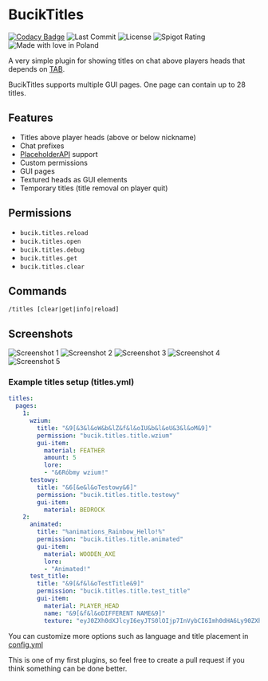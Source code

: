 # BucikTitles

[![Codacy Badge](https://app.codacy.com/project/badge/Grade/9d033d4b159d40c6a359a9f53ebc8778)](https://www.codacy.com/manual/workonfire/BucikTitles?utm_source=github.com&amp;utm_medium=referral&amp;utm_content=workonfire/BucikTitles&amp;utm_campaign=Badge_Grade)
![Last Commit](https://img.shields.io/github/last-commit/workonfire/BucikTitles)
![License](https://img.shields.io/github/license/workonfire/BucikTitles)
![Spigot Rating](https://img.shields.io/spiget/downloads/79009)
![Made with love in Poland](https://madewithlove.now.sh/pl?heart=true)

A very simple plugin for showing titles on chat above players heads that depends on [TAB](https://github.com/NEZNAMY/TAB).

BucikTitles supports multiple GUI pages. One page can contain up to 28 titles.

## Features
-   Titles above player heads (above or below nickname)
-   Chat prefixes
-   [PlaceholderAPI](https://www.spigotmc.org/resources/placeholderapi.6245/) support
-   Custom permissions
-   GUI pages
-   Textured heads as GUI elements
-   Temporary titles (title removal on player quit)

## Permissions
-   `bucik.titles.reload`
-   `bucik.titles.open`
-   `bucik.titles.debug`
-   `bucik.titles.get`
-   `bucik.titles.clear`

## Commands
`/titles [clear|get|info|reload]`

## Screenshots
![Screenshot 1](https://i.imgur.com/qu5rhT3.png)
![Screenshot 2](https://i.imgur.com/LPNGeos.png)
![Screenshot 3](https://media.discordapp.net/attachments/710596678486327298/713148507078524969/ezgif.com-video-to-gif_1.gif)
![Screenshot 4](https://i.imgur.com/Ct4Kfen.png)
![Screenshot 5](https://i.imgur.com/Qe52DAq.png)

### Example titles setup (titles.yml)
```yaml
titles:
  pages:
    1:
      wzium:
        title: "&9[&3&l&oW&b&lZ&f&l&oIU&b&l&oU&3&l&oM&9]"
        permission: "bucik.titles.title.wzium"
        gui-item:
          material: FEATHER
          amount: 5
          lore:
          - "&6Róbmy wzium!"
      testowy:
        title: "&6[&e&l&oTestowy&6]"
        permission: "bucik.titles.title.testowy"
        gui-item:
          material: BEDROCK
    2:
      animated:
        title: "%animations_Rainbow_Hello!%"
        permission: "bucik.titles.title.animated"
        gui-item:
          material: WOODEN_AXE
          lore:
          - "Animated!"
      test_title:
        title: "&9[&f&l&oTestTitle&9]"
        permission: "bucik.titles.title.test_title"
        gui-item:
          material: PLAYER_HEAD
          name: "&9[&f&l&oDIFFERENT NAME&9]"
          texture: "eyJ0ZXh0dXJlcyI6eyJTS0lOIjp7InVybCI6Imh0dHA6Ly90ZXh0dXJlcy5taW5lY3JhZnQubmV0L3RleHR1cmUvNDA4MGJiZWZjYTg3ZGMwZjM2NTM2YjY1MDg0MjVjZmM0Yjk1YmE2ZThmNWU2YTQ2ZmY5ZTljYjQ4OGE5ZWQifX19"
```
You can customize more options such as language and title placement in [config.yml](src/main/resources/config.yml)

This is one of my first plugins, so feel free to create a pull request if you think something can be done better.
